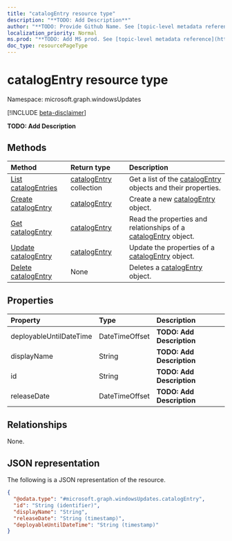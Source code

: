 ```yaml
---
title: "catalogEntry resource type"
description: "**TODO: Add Description**"
author: "**TODO: Provide Github Name. See [topic-level metadata reference](https://msgo.azurewebsites.net/add/document/guidelines/metadata.html#topic-level-metadata)**"
localization_priority: Normal
ms.prod: "**TODO: Add MS prod. See [topic-level metadata reference](https://msgo.azurewebsites.net/add/document/guidelines/metadata.html#topic-level-metadata)**"
doc_type: resourcePageType
---
```


# catalogEntry resource type

Namespace: microsoft.graph.windowsUpdates

[!INCLUDE [beta-disclaimer](../../includes/beta-disclaimer.md)]

**TODO: Add Description**

## Methods
|Method|Return type|Description|
|:---|:---|:---|
|[List catalogEntries](../api/catalogentry-list.md)|[catalogEntry](../resources/windowsupdates-catalogentry.md) collection|Get a list of the [catalogEntry](../resources/catalogentry.md) objects and their properties.|
|[Create catalogEntry](../api/windowsupdates-catalogentry-create.md)|[catalogEntry](../resources/windowsupdates-catalogentry.md)|Create a new [catalogEntry](../resources/windowsupdates-catalogentry.md) object.|
|[Get catalogEntry](../api/windowsupdates-catalogentry-get.md)|[catalogEntry](../resources/windowsupdates-catalogentry.md)|Read the properties and relationships of a [catalogEntry](../resources/windowsupdates-catalogentry.md) object.|
|[Update catalogEntry](../api/windowsupdates-catalogentry-update.md)|[catalogEntry](../resources/windowsupdates-catalogentry.md)|Update the properties of a [catalogEntry](../resources/windowsupdates-catalogentry.md) object.|
|[Delete catalogEntry](../api/windowsupdates-catalogentry-delete.md)|None|Deletes a [catalogEntry](../resources/windowsupdates-catalogentry.md) object.|

## Properties
|Property|Type|Description|
|:---|:---|:---|
|deployableUntilDateTime|DateTimeOffset|**TODO: Add Description**|
|displayName|String|**TODO: Add Description**|
|id|String|**TODO: Add Description**|
|releaseDate|DateTimeOffset|**TODO: Add Description**|

## Relationships
None.

## JSON representation
The following is a JSON representation of the resource.
<!-- {
  "blockType": "resource",
  "keyProperty": "id",
  "@odata.type": "microsoft.graph.windowsUpdates.catalogEntry",
  "openType": false
}
-->
``` json
{
  "@odata.type": "#microsoft.graph.windowsUpdates.catalogEntry",
  "id": "String (identifier)",
  "displayName": "String",
  "releaseDate": "String (timestamp)",
  "deployableUntilDateTime": "String (timestamp)"
}
```

